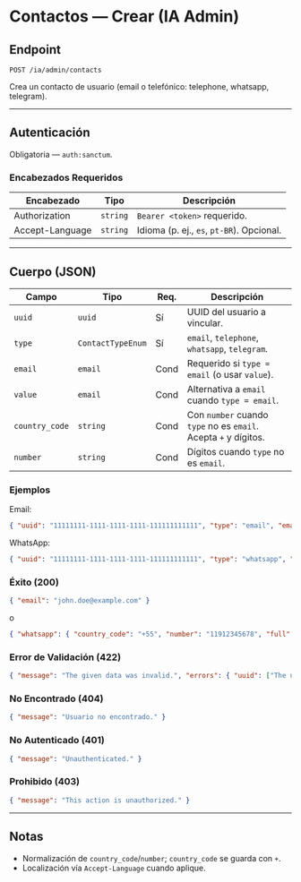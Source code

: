 # Contactos — Crear (IA Admin)

## Endpoint

`POST /ia/admin/contacts`

Crea un contacto de usuario (email o telefónico: telephone, whatsapp, telegram).

---

## Autenticación

Obligatoria — `auth:sanctum`.

### Encabezados Requeridos
| Encabezado | Tipo | Descripción |
| ---------- | ---- | ----------- |
| Authorization | `string` | `Bearer <token>` requerido. |
| Accept-Language | `string` | Idioma (p. ej., `es`, `pt-BR`). Opcional. |

---

## Cuerpo (JSON)
| Campo          | Tipo              | Req. | Descripción |
| -------------- | ----------------- | ---- | ----------- |
| `uuid`         | `uuid`            | Sí   | UUID del usuario a vincular. |
| `type`         | `ContactTypeEnum` | Sí   | `email`, `telephone`, `whatsapp`, `telegram`. |
| `email`        | `email`           | Cond | Requerido si `type = email` (o usar `value`). |
| `value`        | `email`           | Cond | Alternativa a `email` cuando `type = email`. |
| `country_code` | `string`          | Cond | Con `number` cuando `type` no es `email`. Acepta `+` y dígitos. |
| `number`       | `string`          | Cond | Dígitos cuando `type` no es `email`. |

### Ejemplos
Email:
```json
{ "uuid": "11111111-1111-1111-1111-111111111111", "type": "email", "email": "john.doe@example.com" }
```
WhatsApp:
```json
{ "uuid": "11111111-1111-1111-1111-111111111111", "type": "whatsapp", "country_code": "+55", "number": "11 91234-5678" }
```

### Éxito (200)
```json
{ "email": "john.doe@example.com" }
```
o
```json
{ "whatsapp": { "country_code": "+55", "number": "11912345678", "full": "+55 11912345678" } }
```

### Error de Validación (422)
```json
{ "message": "The given data was invalid.", "errors": { "uuid": ["The uuid field must be a valid UUID."], "email": ["The email field is required when type is email."], "country_code": ["The country code field is required when type is not email."], "number": ["The number field is required when type is not email."] } }
```

### No Encontrado (404)
```json
{ "message": "Usuario no encontrado." }
```

### No Autenticado (401)
```json
{ "message": "Unauthenticated." }
```

### Prohibido (403)
```json
{ "message": "This action is unauthorized." }
```

---

## Notas
- Normalización de `country_code`/`number`; `country_code` se guarda con `+`.
- Localización vía `Accept-Language` cuando aplique.

